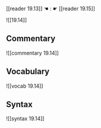 [[reader 19.13]] ☚ : ☛ [[reader 19.15]]

![[19.14]]

## Commentary

![[commentary 19.14]]

## Vocabulary

![[vocab 19.14]]

## Syntax

![[syntax 19.14]]

